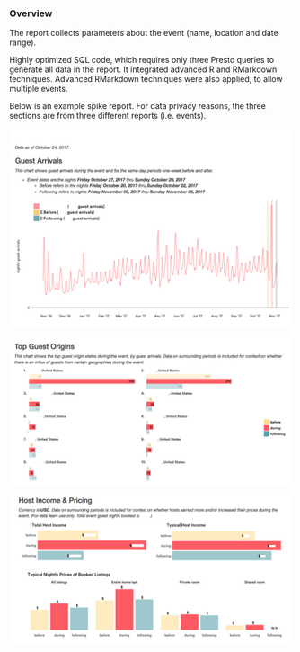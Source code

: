 ### Overview 

The report collects parameters about the event (name, location and date range). 

Highly optimized SQL code, which requires only three Presto queries to generate all data in the report.
It integrated advanced R and RMarkdown techniques.
Advanced RMarkdown techniques were also applied, to allow multiple events.

Below is an example spike report. For data privacy reasons, the three sections are from three different reports (i.e. events). 

![](images/report1.png)

![](images/report2.png)

![](images/report3.png)
